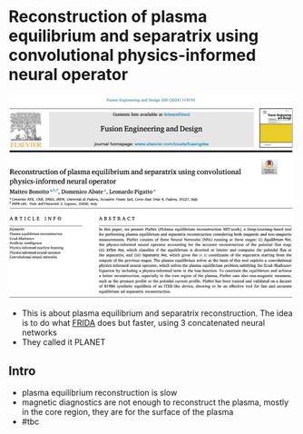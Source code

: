 # Reconstruction of plasma equilibrium and separatrix using convolutional physics-informed neural operator

![](imgs/planet_reconstructing_plasma_with_cpin_operator.png)


- This is about plasma equilibrium and separatrix reconstruction. The idea is to do what [FRIDA](../phd/FRIDA.md) does but faster, using 3 concatenated neural networks
- They called it PLANET
## Intro
- plasma equilibrium reconstruction is slow
- magnetic diagnostics are not enough to reconstruct the plasma, mostly in the core region, they are for the surface of the plasma
- #tbc